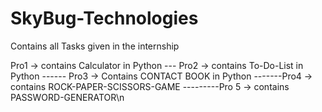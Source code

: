 # SkyBug-Technologies
Contains all Tasks given in the internship

Pro1 -> contains Calculator in Python
--- Pro2 -> contains To-Do-List in Python
------ Pro3 -> Contains CONTACT BOOK in Python
 -------Pro4 -> contains ROCK-PAPER-SCISSORS-GAME
 ---------Pro 5 -> contains PASSWORD-GENERATOR\n
